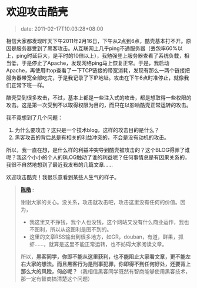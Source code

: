 # 欢迎攻击酷壳
>date: 2011-02-17T10:03:28+08:00


相信大家都发现昨天下午2011年2月16日，下午从2点到6点，酷壳基本打不开。原因是服务器受到了黑客攻击。从互联网上几乎ping不通服务器（丢包率60%以上，ping时延巨大，是平时的10倍以上），我勉强登上服务器查看了系统负载，相当低，于是停止了Apache，发现网络ping马上恢复正常。于是，我启动Apache，再使用iftop查看了一下TCP链接的带宽消耗，发现有那么一两个链接把服务器带宽全部吃完，于是我记录了下IP地址。攻击在下午6点时准停止，就像我们正常下班一样。


酷壳受到很多攻击，不过，基本上都是一些注入式的攻击，都是想取得一些权限的攻击。这是第一次受到不以取得权限为目的，而只在以影响酷壳正常运转的攻击。


我不竟想到了几个问题：


1. 为什么要攻击？这只是一个技术blog，这样的攻击目的是什么？
2. 黑客攻击的背后总是有相关的利益冲突的，不会是没有动机的攻击。


所以，我一直在想，是什么样的利益冲突导到酷壳被攻击的？这个BLOG得罪了谁呢？我这个小小的个人的BLOG触动了谁的利益呢？任何事情总是有因果关系的，我很不自然地想到了最近我发布的几篇文章……


欢迎攻击酷壳！我很乐意看到某些人生气的样子。


  





> **[陈皓](#comment-30044) :**
> 
> 
> 谢谢大家的关心。没关系，攻击就攻击吧，攻击这里没有任何的价值。因为，
> 
> 
> * 我这里又不挣钱，我个人也没钱，这个网站又没有什么商业运作，我也不图利，所以从这图利是图不到的。
> * 这里的文章RSS输出到很多地方，如GR，douban，有道，鲜果，抓虾……，就算是这里不能正常运转，也不妨碍大家阅读文章。
> 
> 
> 所以，**黑客同学，你即不能从这里获利，也不能阻止大家看文章，更不能左右大家的想法。而且黑客行为是刑事犯罪，你即得不到任何好处，还要背上那么大的风险，何必呢？**（我相信黑客同学既然有智商能够使用黑客技术，那一定有智商搞清楚这个问题）
> 
> 



